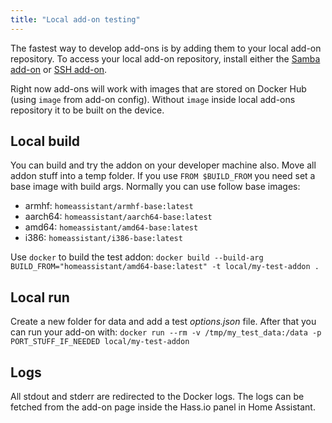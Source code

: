 ```yaml
---
title: "Local add-on testing"
---
```


The fastest way to develop add-ons is by adding them to your local add-on repository. To access your local add-on repository, install either the [Samba add-on] or [SSH add-on].

Right now add-ons will work with images that are stored on Docker Hub (using `image` from add-on config). Without `image` inside local add-ons repository it to be built on the device.

## Local build

You can build and try the addon on your developer machine also. Move all addon stuff into a temp folder. If you use `FROM $BUILD_FROM` you need set a base image with build args. Normally you can use follow base images:

- armhf: `homeassistant/armhf-base:latest`
- aarch64: `homeassistant/aarch64-base:latest`
- amd64: `homeassistant/amd64-base:latest`
- i386: `homeassistant/i386-base:latest`

Use `docker` to build the test addon: `docker build --build-arg BUILD_FROM="homeassistant/amd64-base:latest" -t local/my-test-addon .`

## Local run

Create a new folder for data and add a test _options.json_ file. After that you can run your add-on with: `docker run --rm -v /tmp/my_test_data:/data -p PORT_STUFF_IF_NEEDED local/my-test-addon`

## Logs

All stdout and stderr are redirected to the Docker logs. The logs can be fetched from the add-on page inside the Hass.io panel in Home Assistant.

[Samba add-on]: https://www.home-assistant.io/addons/samba/
[SSH add-on]: https://www.home-assistant.io/addons/ssh/
